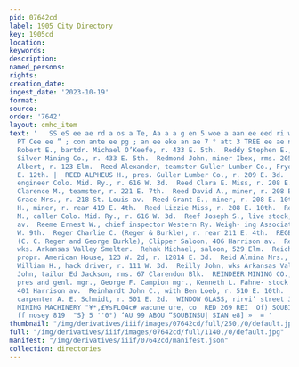 ```yaml
---
pid: 07642cd
label: 1905 City Directory
key: 1905cd
location: 
keywords: 
description: 
named_persons: 
rights: 
creation_date: 
ingest_date: '2023-10-19'
format: 
source: 
order: '7642'
layout: cmhc_item
text: '   SS eS ee ae rd a os a Te, Aa a a g en 5 woe a aan ee eed ri we em UE er
  PT Cee ee ” ; con ante ee pg ; an ee eke an ae 7 ° att 3 TREE ee ae ne en a  Reddy
  Robert E., bartdr. Michael O’Keefe, r. 433 E. 5th.  Reddy Stephen E., miner Iron
  Silver Mining Co., r. 433 E. 5th.  Redmond John, miner Ibex, rms. 205 Harrison av.  Reed
  Albert, r. 123 Elm.  Reed Alexander, teamster Guller Lumber Co., Fryer Hill, head
  E. 12th. |  REED ALPHEUS H., pres. Guller Lumber Co., r. 209 E. 3d.  Reed Andrew,
  engineer Colo. Mid. Ry., r. 616 W. 3d.  Reed Clara E. Miss, r. 208 E. 10th.  Reed
  Clarence M., teamster, r. 221 E. 7th.  Reed David A., miner, r. 208 E. 10th.  Reed
  Grace Mrs., r. 218 St. Louis av.  Reed Grant E., miner, r. 208 E. 10th.  Reed John
  H., miner, r. rear 419 E. 4th.  Reed Lizzie Miss, r. 208 E. 10th.  Reed Oscar L.
  M., caller Colo. Mid. Ry., r. 616 W. 3d.  Reef Joseph S., live stock, rms. 311 Harrison
  av.  Reeme Ernest W., chief inspector Western Ry. Weigh- ing Association, r. 209
  W. 9th.  Reger Charlie C. (Reger & Burkle), r. rear 211 E. 4th.  REGER & BURKLE
  (C. C. Reger and George Burkle), Clipper Saloon, 406 Harrison av.  Reghante Gil,
  wks. Arkansas Valley Smelter.  Rehak Michael, saloon, 529 Elm.  Reichle Albert,
  propr. American House, 123 W. 2d, r. 12814 E. 3d.  Reid Almina Mrs., r. 111 W. 3d.  Reid
  William H., hack driver, r. 111 W. 3d.  Reilly John, wks Arkansas Valley Smelter.  Reimold
  John, tailor Ed Jackson, rms. 67 Clarendon Blk.  REINDEER MINING CO., John F. Campion
  pres and genl. mgr., George F. Campion mgr., Kenneth L. Fahne- stock sec. and treas.,
  401 Harrison av.  Reinhardt John C., with Ben Loeb, r. 510 E. 10th.  Reiter John,
  carpenter A. E. Schmidt, r. 501 E. 2d.  WINDOW GLASS, rirvi’ street J. J. QUIN  }
  MINING MACHINERY "¥*,£¥sFL04c# wacune ure, co  RED 269 REI  Of) SOUBINSSY WAYJON  y
  ff nosey 819  "S} 5 ''0°) ‘AU 99 ABOU “SOUBINSU| SIAN e8] »  = '
thumbnail: "/img/derivatives/iiif/images/07642cd/full/250,/0/default.jpg"
full: "/img/derivatives/iiif/images/07642cd/full/1140,/0/default.jpg"
manifest: "/img/derivatives/iiif/07642cd/manifest.json"
collection: directories
---
```

